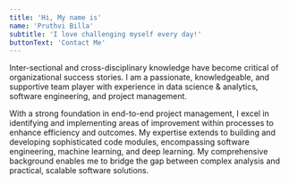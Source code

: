 ```yaml
---
title: 'Hi, My name is'
name: 'Pruthvi Billa'
subtitle: 'I love challenging myself every day!'
buttonText: 'Contact Me'
---
```


Inter-sectional and cross-disciplinary knowledge have become critical of organizational success stories.
I am a passionate, knowledgeable, and supportive team player with experience in data science & analytics, software engineering, and project management. 

With a strong foundation in end-to-end project management, I excel in identifying and implementing areas of improvement within processes to enhance efficiency and outcomes. My expertise extends to building and developing sophisticated code modules, encompassing software engineering, machine learning, and deep learning. My comprehensive background enables me to bridge the gap between complex analysis and practical, scalable software solutions.

